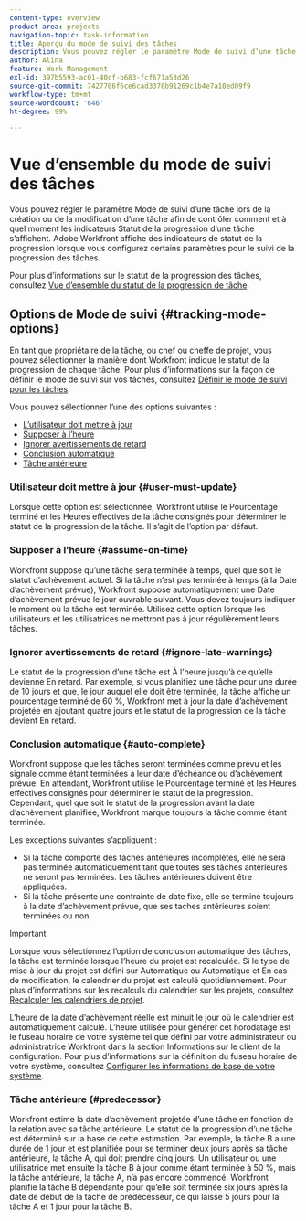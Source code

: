 ```yaml
---
content-type: overview
product-area: projects
navigation-topic: task-information
title: Aperçu du mode de suivi des tâches
description: Vous pouvez régler le paramètre Mode de suivi d’une tâche lors de la création ou de la modification d’une tâche afin de contrôler comment et à quel moment les indicateurs Statut de la progression d’une tâche s’affichent. Adobe Workfront affiche des indicateurs de statut de la progression lorsque vous configurez certains paramètres pour le suivi de la progression des tâches.
author: Alina
feature: Work Management
exl-id: 397b5593-ac01-40cf-b683-fcf671a53d26
source-git-commit: 7427706f6ce6cad3370b91269c1b4e7a10ed09f9
workflow-type: tm+mt
source-wordcount: '646'
ht-degree: 99%

---
```


# Vue d’ensemble du mode de suivi des tâches

<!-- Audited: 01/2024 -->

Vous pouvez régler le paramètre Mode de suivi d’une tâche lors de la création ou de la modification d’une tâche afin de contrôler comment et à quel moment les indicateurs Statut de la progression d’une tâche s’affichent. Adobe Workfront affiche des indicateurs de statut de la progression lorsque vous configurez certains paramètres pour le suivi de la progression des tâches.

Pour plus d’informations sur le statut de la progression des tâches, consultez [Vue d’ensemble du statut de la progression de tâche](../../../manage-work/tasks/task-information/task-progress-status.md).

<!--
<div data-mc-conditions="QuicksilverOrClassic.Draft mode">
<h2>Set Tracking Mode for tasks</h2>
<p>(NOTE: drafted, because we created a new article and linked it below. Left this article as a "Overview" article only.) </p>
<p>To set the tracking mode:</p>
<ol>
<li value="1">Go to the task you want to set the tracking mode for.</li>
<li value="2"> <p data-mc-conditions="QuicksilverOrClassic.Quicksilver">Click the <strong>More</strong> icon <img src="assets/qs-more-icon-on-an-object.png">next to the name of the task, then click&nbsp;<strong>Edit</strong>.</p> <p>The Edit Task dialog box opens. </p> </li>
<li value="3"> <p>In the&nbsp;<strong>Settings</strong> section, use the&nbsp;<strong>Tracking Mode</strong> drop-down menu to select the Tracking Mode for the task.</p> <p>For more information about the tracking mode options, see the <a href="#tracking-mode-options" class="MCXref xref" xrefformat="{para}">Tracking Mode options</a> section in this article. </p> </li>
<li value="4">Click&nbsp;<strong>Save Changes.</strong></li>
</ol>
</div>
-->

## Options de Mode de suivi {#tracking-mode-options}

En tant que propriétaire de la tâche, ou chef ou cheffe de projet, vous pouvez sélectionner la manière dont Workfront indique le statut de la progression de chaque tâche. Pour plus d’informations sur la façon de définir le mode de suivi sur vos tâches, consultez [Définir le mode de suivi pour les tâches](../../../manage-work/tasks/task-information/set-tracking-mode-for-tasks.md).

Vous pouvez sélectionner l’une des options suivantes :

* [L’utilisateur doit mettre à jour](#user-must-update)
* [Supposer à l’heure](#assume-on-time)
* [Ignorer avertissements de retard](#ignore-late-warnings)
* [Conclusion automatique](#auto-complete)
* [Tâche antérieure](#predecessor)

### Utilisateur doit mettre à jour {#user-must-update}

Lorsque cette option est sélectionnée, Workfront utilise le Pourcentage terminé et les Heures effectives de la tâche consignés pour déterminer le statut de la progression de la tâche. Il s’agit de l’option par défaut.

### Supposer à l’heure {#assume-on-time}

Workfront suppose qu’une tâche sera terminée à temps, quel que soit le statut d’achèvement actuel. Si la tâche n’est pas terminée à temps (à la Date d’achèvement prévue), Workfront suppose automatiquement une Date d’achèvement prévue le jour ouvrable suivant. Vous devez toujours indiquer le moment où la tâche est terminée. Utilisez cette option lorsque les utilisateurs et les utilisatrices ne mettront pas à jour régulièrement leurs tâches.

### Ignorer avertissements de retard {#ignore-late-warnings}

Le statut de la progression d’une tâche est À l’heure jusqu’à ce qu’elle devienne En retard. Par exemple, si vous planifiez une tâche pour une durée de 10 jours et que, le jour auquel elle doit être terminée, la tâche affiche un pourcentage terminé de 60 %, Workfront met à jour la date d’achèvement projetée en ajoutant quatre jours et le statut de la progression de la tâche devient En retard.

### Conclusion automatique {#auto-complete}

Workfront suppose que les tâches seront terminées comme prévu et les signale comme étant terminées à leur date d’échéance ou d’achèvement prévue. En attendant, Workfront utilise le Pourcentage terminé et les Heures effectives consignés pour déterminer le statut de la progression. Cependant, quel que soit le statut de la progression avant la date d’achèvement planifiée, Workfront marque toujours la tâche comme étant terminée.

Les exceptions suivantes s’appliquent :

* Si la tâche comporte des tâches antérieures incomplètes, elle ne sera pas terminée automatiquement tant que toutes ses tâches antérieures ne seront pas terminées. Les tâches antérieures doivent être appliquées.
* Si la tâche présente une contrainte de date fixe, elle se termine toujours à la date d’achèvement prévue, que ses taches antérieures soient terminées ou non.

>[!IMPORTANT]
>
>Lorsque vous sélectionnez l’option de conclusion automatique des tâches, la tâche est terminée lorsque l’heure du projet est recalculée. Si le type de mise à jour du projet est défini sur Automatique ou Automatique et En cas de modification, le calendrier du projet est calculé quotidiennement. Pour plus d’informations sur les recalculs du calendrier sur les projets, consultez [Recalculer les calendriers de projet](../../../manage-work/projects/manage-projects/recalculate-project-timeline.md).
>
>L’heure de la date d’achèvement réelle est minuit le jour où le calendrier est automatiquement calculé. L’heure utilisée pour générer cet horodatage est le fuseau horaire de votre système tel que défini par votre administrateur ou administratrice Workfront dans la section Informations sur le client de la configuration. Pour plus d’informations sur la définition du fuseau horaire de votre système, consultez [Configurer les informations de base de votre système](../../../administration-and-setup/get-started-wf-administration/configure-basic-info.md).

### Tâche antérieure {#predecessor}

Workfront estime la date d’achèvement projetée d’une tâche en fonction de la relation avec sa tâche antérieure. Le statut de la progression d’une tâche est déterminé sur la base de cette estimation. Par exemple, la tâche B a une durée de 1 jour et est planifiée pour se terminer deux jours après sa tâche antérieure, la tâche A, qui doit prendre cinq jours. Un utilisateur ou une utilisatrice met ensuite la tâche B à jour comme étant terminée à 50 %, mais la tâche antérieure, la tâche A, n’a pas encore commencé. Workfront planifie la tâche B dépendante pour qu’elle soit terminée six jours après la date de début de la tâche de prédécesseur, ce qui laisse 5 jours pour la tâche A et 1 jour pour la tâche B.
